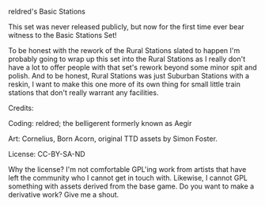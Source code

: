 reldred's Basic Stations

This set was never released publicly, but now for the first time ever bear witness to the Basic Stations Set!

To be honest with the rework of the Rural Stations slated to happen I'm probably going to wrap up this set into the Rural Stations as I really don't have a lot to offer people with that set's rework beyond some minor spit and polish. And to be honest, Rural Stations was just Suburban Stations with a reskin, I want to make this one more of its own thing for small little train stations that don't really warrant any facilities.

Credits:

Coding: reldred; the belligerent formerly known as Aegir

Art: Cornelius, Born Acorn, original TTD assets by Simon Foster.

License: CC-BY-SA-ND

Why the license? I'm not comfortable GPL'ing work from artists that have left the community who I cannot get in touch with. Likewise, I cannot GPL something with assets derived from the base game. Do you want to make a derivative work? Give me a shout.
